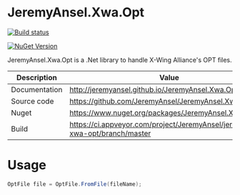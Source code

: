 # JeremyAnsel.Xwa.Opt

[![Build status](https://ci.appveyor.com/api/projects/status/bpb3uffr6m1rasij/branch/master?svg=true)](https://ci.appveyor.com/project/JeremyAnsel/jeremyansel-xwa-opt/branch/master)

[![NuGet Version](https://img.shields.io/nuget/v/JeremyAnsel.Xwa.Opt)](https://www.nuget.org/packages/JeremyAnsel.Xwa.Opt)

JeremyAnsel.Xwa.Opt is a .Net library to handle X-Wing Alliance's OPT files.

Description     | Value
----------------|----------------
Documentation   | http://jeremyansel.github.io/JeremyAnsel.Xwa.Opt
Source code     | https://github.com/JeremyAnsel/JeremyAnsel.Xwa.Opt
Nuget           | https://www.nuget.org/packages/JeremyAnsel.Xwa.Opt
Build           | https://ci.appveyor.com/project/JeremyAnsel/jeremyansel-xwa-opt/branch/master

# Usage

```csharp
OptFile file = OptFile.FromFile(fileName);
```
